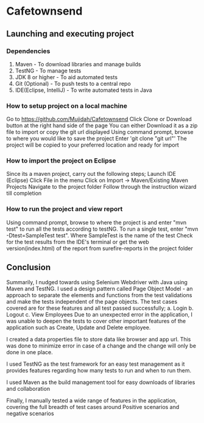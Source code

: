 # Cafetownsend

## Launching and executing project
### Dependencies
1. Maven - To download libraries and manage builds
2. TestNG - To manage tests
3. JDK 8 or higher - To aid automated tests
4. Git (Optional) - To push tests to a central repo
5. IDE(Eclipse, IntelliJ) - To write automated tests in Java

### How to setup project on a local machine
Go to https://github.com/Mujidah/Cafetownsend
Click Clone or Download button at the right hand side of the page
You can either Download it as a zip file to import or copy the git url displayed
Using command prompt, browse to where you would like to save the project
Enter 'git clone "git url"'
The project will be copied to your preferred location and ready for import

### How to import the project on Eclipse
Since its a maven project, carry out the following steps;
Launch IDE (Eclipse)
Click File in the menu
Click on Import -> Maven/Existing Maven Projects
Navigate to the project folder
Follow through the instruction wizard till completion

### How to run the project and view report
Using command prompt, browse to where the project is and enter "mvn test" to run all the tests according to testNG. 
To run a single test, enter "mvn -Dtest=SampleTest test". Where SampleTest is the name of the test
Check for the test results from the IDE's terminal or get the web version(index.html) of the report from surefire-reports in the project folder

## Conclusion
Summarily, I nudged towards using Selenium Webdriver with Java using Maven and TestNG. I used a design pattern called Page Object Model - an approach to separate the elements and functions from the test validations and make the tests independent of the page objects.
The test cases covered are for these features and all test passed successfully;
a.	Login 
b.	Logout
c.	View Employees
Due to an unexpected error in the application, I was unable to deepen the tests to cover other important features of the application such as Create, Update and Delete employee. 

I created a data properties file to store data like browser and app url. This was done to minimize error in case of a change and the change will only be done in one place. 

I used TestNG as the test framework for an easy test management as it provides features regarding how many tests to run and when to run them.

I used Maven as the build management tool for easy downloads of libraries and collaboration

Finally, I manually tested a wide range of features in the application, covering the full breadth of test cases around Positive scenarios and negative scenarios


